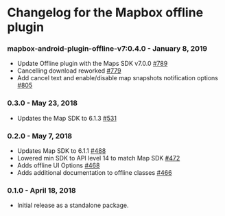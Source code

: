 # Changelog for the Mapbox offline plugin

### mapbox-android-plugin-offline-v7:0.4.0 - January 8, 2019
- Update Offline plugin with the Maps SDK v7.0.0 [#789](https://github.com/mapbox/mapbox-plugins-android/pull/789)
- Cancelling download reworked [#779](https://github.com/mapbox/mapbox-plugins-android/pull/779)
- Add cancel text and enable/disable map snapshots notification options [#805](https://github.com/mapbox/mapbox-plugins-android/pull/805)

### 0.3.0 - May 23, 2018
- Updates the Map SDK to 6.1.3 [#531](https://github.com/mapbox/mapbox-plugins-android/pull/531)

### 0.2.0 - May 7, 2018
- Updates Map SDK to 6.1.1 [#488](https://github.com/mapbox/mapbox-plugins-android/pull/488)
- Lowered min SDK to API level 14 to match Map SDK [#472](https://github.com/mapbox/mapbox-plugins-android/pull/472)
- Adds offline UI Options [#468](https://github.com/mapbox/mapbox-plugins-android/pull/468)
- Adds additional documentation to offline classes [#466](https://github.com/mapbox/mapbox-plugins-android/pull/466)

### 0.1.0 - April 18, 2018
- Initial release as a standalone package.